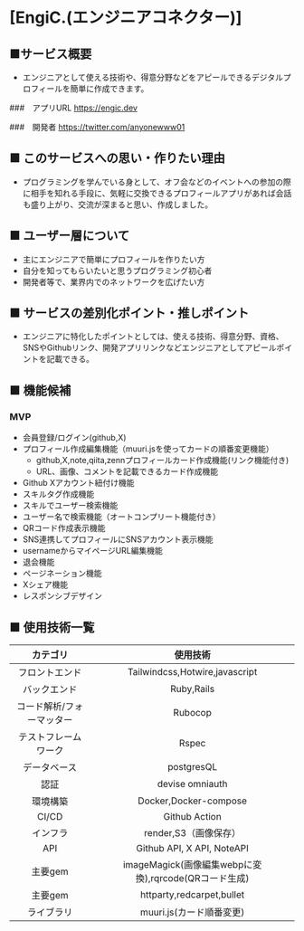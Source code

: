 # [EngiC.(エンジニアコネクター)]

## ■サービス概要
- エンジニアとして使える技術や、得意分野などをアピールできるデジタルプロフィールを簡単に作成できます。

###　アプリURL
https://engic.dev

###　開発者
https://twitter.com/anyonewww01

## ■ このサービスへの思い・作りたい理由
- プログラミングを学んでいる身として、オフ会などのイベントへの参加の際に相手を知れる手段に、気軽に交換できるプロフィールアプリがあれば会話も盛り上がり、交流が深まると思い、作成しました。


## ■ ユーザー層について
- 主にエンジニアで簡単にプロフィールを作りたい方
- 自分を知ってもらいたいと思うプログラミング初心者
- 開発者等で、業界内でのネットワークを広げたい方

## ■ サービスの差別化ポイント・推しポイント
- エンジニアに特化したポイントとしては、使える技術、得意分野、資格、SNSやGithubリンク、開発アプリリンクなどエンジニアとしてアピールポイントを記載できる。

## ■ 機能候補
### MVP
* 会員登録/ログイン(github,X)
* プロフィール作成編集機能（muuri.jsを使ってカードの順番変更機能）
  * github,X,note,qiita,zennプロフィールカード作成機能(リンク機能付き) 
  * URL、画像、コメントを記載できるカード作成機能
* Github Xアカウント紐付け機能
* スキルタグ作成機能
* スキルでユーザー検索機能
* ユーザー名で検索機能（オートコンプリート機能付き）
* QRコード作成表示機能
* SNS連携してプロフィールにSNSアカウント表示機能
* usernameからマイページURL編集機能
* 退会機能
* ページネーション機能
* Xシェア機能
* レスポンシブデザイン

## ■ 使用技術一覧

|カテゴリ|使用技術|
|:---:|:---:|
|フロントエンド|Tailwindcss,Hotwire,javascript|
|バックエンド|Ruby,Rails|
|コード解析/フォーマッター|Rubocop|
|テストフレームワーク|Rspec|
|データベース|postgresQL|
|認証|devise omniauth|
|環境構築|Docker,Docker-compose|
|CI/CD|Github Action|
|インフラ|render,S3（画像保存）|
|API|Github API, X API, NoteAPI|
|主要gem|imageMagick(画像編集webpに変換),rqrcode(QRコード生成)|
|主要gem|httparty,redcarpet,bullet|
|ライブラリ|muuri.js(カード順番変更)|

